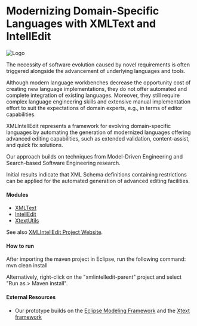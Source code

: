 # Modernizing Domain-Specific Languages with XMLText and IntellEdit
![Logo](http://xmlintelledit.big.tuwien.ac.at/img/XMLIntellEditLogo.svg)

The necessity of software evolution caused by novel requirements is often triggered alongside the advancement of underlying languages and tools.

Although modern language workbenches decrease the opportunity cost of creating new language implementations, they do not offer automated and complete integration of existing languages. Moreover, they still require complex language engineering skills and extensive manual implementation effort to suit the expectations of domain experts, e.g., in terms of editor capabilities.

XMLIntellEdit represents a framework for evolving domain-specific languages by automating the generation of modernized languages offering advanced editing capabilities, such as extended validation, content-assist, and quick fix solutions.

Our approach builds on techniques from Model-Driven Engineering and Search-based Software Engineering research.

Initial results indicate that XML Schema definitions containing restrictions can be applied for the automated generation of advanced editing facilities.

#### Modules

* [XMLText](https://github.com/patrickneubauer/XMLIntellEdit/tree/master/xmlintelledit/xmltext)
* [IntellEdit](https://github.com/patrickneubauer/XMLIntellEdit/tree/master/xmlintelledit/intelledit)
* [XtextUtils](https://github.com/patrickneubauer/XMLIntellEdit/tree/master/xmlintelledit/xtextutils)

See also [XMLIntellEdit Project Website](http://xmlintelledit.big.tuwien.ac.at).

#### How to run 

After importing the maven project in Eclipse, run the following command:
mvn clean install

Alternatively, right-click on the "xmlintelledit-parent" project and select "Run as > Maven install".

#### External Resources

* Our prototype builds on the [Eclipse Modeling Framework](https://eclipse.org/modeling/emf/) and the [Xtext framework](https://eclipse.org/Xtext/) 
